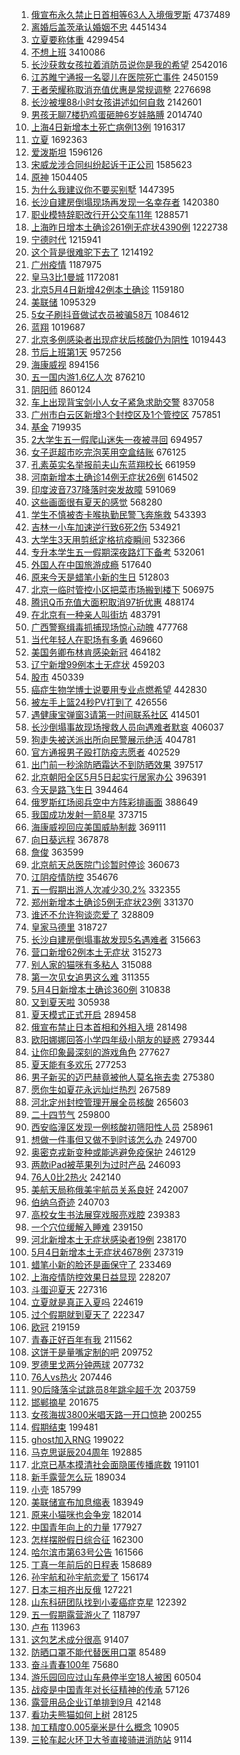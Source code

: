 1. [俄宣布永久禁止日首相等63人入境俄罗斯](https://s.weibo.com//weibo?q=%23%E4%BF%84%E5%AE%A3%E5%B8%83%E6%B0%B8%E4%B9%85%E7%A6%81%E6%AD%A2%E6%97%A5%E9%A6%96%E7%9B%B8%E7%AD%8963%E4%BA%BA%E5%85%A5%E5%A2%83%E4%BF%84%E7%BD%97%E6%96%AF%23&Refer=top) 4737489
2. [离婚后盖茨承认婚姻不忠](https://s.weibo.com//weibo?q=%23%E7%A6%BB%E5%A9%9A%E5%90%8E%E7%9B%96%E8%8C%A8%E6%89%BF%E8%AE%A4%E5%A9%9A%E5%A7%BB%E4%B8%8D%E5%BF%A0%23&Refer=top) 4451434
3. [立夏要称体重](https://s.weibo.com//weibo?q=%23%E7%AB%8B%E5%A4%8F%E8%A6%81%E7%A7%B0%E4%BD%93%E9%87%8D%23&Refer=top) 4299454
4. [不想上班](https://s.weibo.com//weibo?q=%E4%B8%8D%E6%83%B3%E4%B8%8A%E7%8F%AD&Refer=top) 3410086
5. [长沙获救女孩拉着消防员说你是我的希望](https://s.weibo.com//weibo?q=%23%E9%95%BF%E6%B2%99%E8%8E%B7%E6%95%91%E5%A5%B3%E5%AD%A9%E6%8B%89%E7%9D%80%E6%B6%88%E9%98%B2%E5%91%98%E8%AF%B4%E4%BD%A0%E6%98%AF%E6%88%91%E7%9A%84%E5%B8%8C%E6%9C%9B%23&Refer=top) 2542016
6. [江苏睢宁通报一名婴儿在医院死亡事件](https://s.weibo.com//weibo?q=%23%E6%B1%9F%E8%8B%8F%E7%9D%A2%E5%AE%81%E9%80%9A%E6%8A%A5%E4%B8%80%E5%90%8D%E5%A9%B4%E5%84%BF%E5%9C%A8%E5%8C%BB%E9%99%A2%E6%AD%BB%E4%BA%A1%E4%BA%8B%E4%BB%B6%23&Refer=top) 2450159
7. [王者荣耀称取消充值优惠是常规调整](https://s.weibo.com//weibo?q=%23%E7%8E%8B%E8%80%85%E8%8D%A3%E8%80%80%E7%A7%B0%E5%8F%96%E6%B6%88%E5%85%85%E5%80%BC%E4%BC%98%E6%83%A0%E6%98%AF%E5%B8%B8%E8%A7%84%E8%B0%83%E6%95%B4%23&Refer=top) 2276698
8. [长沙被埋88小时女孩讲述如何自救](https://s.weibo.com//weibo?q=%23%E9%95%BF%E6%B2%99%E8%A2%AB%E5%9F%8B88%E5%B0%8F%E6%97%B6%E5%A5%B3%E5%AD%A9%E8%AE%B2%E8%BF%B0%E5%A6%82%E4%BD%95%E8%87%AA%E6%95%91%23&Refer=top) 2142601
9. [男孩无聊7楼扔鸡蛋砸肿6岁娃胳膊](https://s.weibo.com//weibo?q=%23%E7%94%B7%E5%AD%A9%E6%97%A0%E8%81%8A7%E6%A5%BC%E6%89%94%E9%B8%A1%E8%9B%8B%E7%A0%B8%E8%82%BF6%E5%B2%81%E5%A8%83%E8%83%B3%E8%86%8A%23&Refer=top) 2014740
10. [上海4日新增本土死亡病例13例](https://s.weibo.com//weibo?q=%23%E4%B8%8A%E6%B5%B74%E6%97%A5%E6%96%B0%E5%A2%9E%E6%9C%AC%E5%9C%9F%E6%AD%BB%E4%BA%A1%E7%97%85%E4%BE%8B13%E4%BE%8B%23&Refer=top) 1916317
11. [立夏](https://s.weibo.com//weibo?q=%E7%AB%8B%E5%A4%8F&Refer=top) 1692363
12. [爱泼斯坦](https://s.weibo.com//weibo?q=%E7%88%B1%E6%B3%BC%E6%96%AF%E5%9D%A6&Refer=top) 1596126
13. [宋威龙涉合同纠纷起诉于正公司](https://s.weibo.com//weibo?q=%23%E5%AE%8B%E5%A8%81%E9%BE%99%E6%B6%89%E5%90%88%E5%90%8C%E7%BA%A0%E7%BA%B7%E8%B5%B7%E8%AF%89%E4%BA%8E%E6%AD%A3%E5%85%AC%E5%8F%B8%23&Refer=top) 1585623
14. [原神](https://s.weibo.com//weibo?q=%23%E5%8E%9F%E7%A5%9E%23&Refer=top) 1504405
15. [为什么我建议你不要买别墅](https://s.weibo.com//weibo?q=%23%E4%B8%BA%E4%BB%80%E4%B9%88%E6%88%91%E5%BB%BA%E8%AE%AE%E4%BD%A0%E4%B8%8D%E8%A6%81%E4%B9%B0%E5%88%AB%E5%A2%85%23&Refer=top) 1447395
16. [长沙自建房倒塌现场再发现一名幸存者](https://s.weibo.com//weibo?q=%23%E9%95%BF%E6%B2%99%E8%87%AA%E5%BB%BA%E6%88%BF%E5%80%92%E5%A1%8C%E7%8E%B0%E5%9C%BA%E5%86%8D%E5%8F%91%E7%8E%B0%E4%B8%80%E5%90%8D%E5%B9%B8%E5%AD%98%E8%80%85%23&Refer=top) 1420380
17. [职业模特辞职改行开公交车11年](https://s.weibo.com//weibo?q=%23%E8%81%8C%E4%B8%9A%E6%A8%A1%E7%89%B9%E8%BE%9E%E8%81%8C%E6%94%B9%E8%A1%8C%E5%BC%80%E5%85%AC%E4%BA%A4%E8%BD%A611%E5%B9%B4%23&Refer=top) 1288571
18. [上海昨日增本土确诊261例无症状4390例](https://s.weibo.com//weibo?q=%23%E4%B8%8A%E6%B5%B7%E6%98%A8%E6%97%A5%E5%A2%9E%E6%9C%AC%E5%9C%9F%E7%A1%AE%E8%AF%8A261%E4%BE%8B%E6%97%A0%E7%97%87%E7%8A%B64390%E4%BE%8B%23&Refer=top) 1222738
19. [宁德时代](https://s.weibo.com//weibo?q=%23%E5%AE%81%E5%BE%B7%E6%97%B6%E4%BB%A3%23&Refer=top) 1215941
20. [这个背是很难驼下去了](https://s.weibo.com//weibo?q=%23%E8%BF%99%E4%B8%AA%E8%83%8C%E6%98%AF%E5%BE%88%E9%9A%BE%E9%A9%BC%E4%B8%8B%E5%8E%BB%E4%BA%86%23&Refer=top) 1214192
21. [广州疫情](https://s.weibo.com//weibo?q=%E5%B9%BF%E5%B7%9E%E7%96%AB%E6%83%85&Refer=top) 1187975
22. [皇马3比1曼城](https://s.weibo.com//weibo?q=%23%E7%9A%87%E9%A9%AC3%E6%AF%941%E6%9B%BC%E5%9F%8E%23&Refer=top) 1172081
23. [北京5月4日新增42例本土确诊](https://s.weibo.com//weibo?q=%23%E5%8C%97%E4%BA%AC5%E6%9C%884%E6%97%A5%E6%96%B0%E5%A2%9E42%E4%BE%8B%E6%9C%AC%E5%9C%9F%E7%A1%AE%E8%AF%8A%23&Refer=top) 1159180
24. [美联储](https://s.weibo.com//weibo?q=%E7%BE%8E%E8%81%94%E5%82%A8&Refer=top) 1095329
25. [5女子刷抖音做试衣员被骗58万](https://s.weibo.com//weibo?q=%235%E5%A5%B3%E5%AD%90%E5%88%B7%E6%8A%96%E9%9F%B3%E5%81%9A%E8%AF%95%E8%A1%A3%E5%91%98%E8%A2%AB%E9%AA%9758%E4%B8%87%23&Refer=top) 1084612
26. [蓝翔](https://s.weibo.com//weibo?q=%E8%93%9D%E7%BF%94&Refer=top) 1019687
27. [北京多例感染者出现症状后核酸仍为阴性](https://s.weibo.com//weibo?q=%23%E5%8C%97%E4%BA%AC%E5%A4%9A%E4%BE%8B%E6%84%9F%E6%9F%93%E8%80%85%E5%87%BA%E7%8E%B0%E7%97%87%E7%8A%B6%E5%90%8E%E6%A0%B8%E9%85%B8%E4%BB%8D%E4%B8%BA%E9%98%B4%E6%80%A7%23&Refer=top) 1019443
28. [节后上班第1天](https://s.weibo.com//weibo?q=%23%E8%8A%82%E5%90%8E%E4%B8%8A%E7%8F%AD%E7%AC%AC1%E5%A4%A9%23&Refer=top) 957256
29. [海康威视](https://s.weibo.com//weibo?q=%E6%B5%B7%E5%BA%B7%E5%A8%81%E8%A7%86&Refer=top) 894156
30. [五一国内游1.6亿人次](https://s.weibo.com//weibo?q=%23%E4%BA%94%E4%B8%80%E5%9B%BD%E5%86%85%E6%B8%B81.6%E4%BA%BF%E4%BA%BA%E6%AC%A1%23&Refer=top) 876210
31. [阴阳师](https://s.weibo.com//weibo?q=%E9%98%B4%E9%98%B3%E5%B8%88&Refer=top) 860124
32. [车上出现背宝剑小人女子紧急求助交警](https://s.weibo.com//weibo?q=%23%E8%BD%A6%E4%B8%8A%E5%87%BA%E7%8E%B0%E8%83%8C%E5%AE%9D%E5%89%91%E5%B0%8F%E4%BA%BA%E5%A5%B3%E5%AD%90%E7%B4%A7%E6%80%A5%E6%B1%82%E5%8A%A9%E4%BA%A4%E8%AD%A6%23&Refer=top) 837058
33. [广州市白云区新增3个封控区及1个管控区](https://s.weibo.com//weibo?q=%23%E5%B9%BF%E5%B7%9E%E5%B8%82%E7%99%BD%E4%BA%91%E5%8C%BA%E6%96%B0%E5%A2%9E3%E4%B8%AA%E5%B0%81%E6%8E%A7%E5%8C%BA%E5%8F%8A1%E4%B8%AA%E7%AE%A1%E6%8E%A7%E5%8C%BA%23&Refer=top) 757851
34. [基金](https://s.weibo.com//weibo?q=%E5%9F%BA%E9%87%91&Refer=top) 719935
35. [2大学生五一假爬山迷失一夜被寻回](https://s.weibo.com//weibo?q=%232%E5%A4%A7%E5%AD%A6%E7%94%9F%E4%BA%94%E4%B8%80%E5%81%87%E7%88%AC%E5%B1%B1%E8%BF%B7%E5%A4%B1%E4%B8%80%E5%A4%9C%E8%A2%AB%E5%AF%BB%E5%9B%9E%23&Refer=top) 694957
36. [女子逛超市吃完泡芙用空盒结账](https://s.weibo.com//weibo?q=%23%E5%A5%B3%E5%AD%90%E9%80%9B%E8%B6%85%E5%B8%82%E5%90%83%E5%AE%8C%E6%B3%A1%E8%8A%99%E7%94%A8%E7%A9%BA%E7%9B%92%E7%BB%93%E8%B4%A6%23&Refer=top) 676125
37. [孔素英实名举报前夫山东蓝翔校长](https://s.weibo.com//weibo?q=%23%E5%AD%94%E7%B4%A0%E8%8B%B1%E5%AE%9E%E5%90%8D%E4%B8%BE%E6%8A%A5%E5%89%8D%E5%A4%AB%E5%B1%B1%E4%B8%9C%E8%93%9D%E7%BF%94%E6%A0%A1%E9%95%BF%23&Refer=top) 661959
38. [河南新增本土确诊14例无症状26例](https://s.weibo.com//weibo?q=%23%E6%B2%B3%E5%8D%97%E6%96%B0%E5%A2%9E%E6%9C%AC%E5%9C%9F%E7%A1%AE%E8%AF%8A14%E4%BE%8B%E6%97%A0%E7%97%87%E7%8A%B626%E4%BE%8B%23&Refer=top) 614502
39. [印度波音737降落时突发故障](https://s.weibo.com//weibo?q=%23%E5%8D%B0%E5%BA%A6%E6%B3%A2%E9%9F%B3737%E9%99%8D%E8%90%BD%E6%97%B6%E7%AA%81%E5%8F%91%E6%95%85%E9%9A%9C%23&Refer=top) 591069
40. [这些画面很有夏天的感觉](https://s.weibo.com//weibo?q=%23%E8%BF%99%E4%BA%9B%E7%94%BB%E9%9D%A2%E5%BE%88%E6%9C%89%E5%A4%8F%E5%A4%A9%E7%9A%84%E6%84%9F%E8%A7%89%23&Refer=top) 568280
41. [学生不慎被杏卡喉执勤民警飞奔施救](https://s.weibo.com//weibo?q=%23%E5%AD%A6%E7%94%9F%E4%B8%8D%E6%85%8E%E8%A2%AB%E6%9D%8F%E5%8D%A1%E5%96%89%E6%89%A7%E5%8B%A4%E6%B0%91%E8%AD%A6%E9%A3%9E%E5%A5%94%E6%96%BD%E6%95%91%23&Refer=top) 543393
42. [吉林一小车加速逆行致6死2伤](https://s.weibo.com//weibo?q=%23%E5%90%89%E6%9E%97%E4%B8%80%E5%B0%8F%E8%BD%A6%E5%8A%A0%E9%80%9F%E9%80%86%E8%A1%8C%E8%87%B46%E6%AD%BB2%E4%BC%A4%23&Refer=top) 534921
43. [大学生3天用剪纸定格抗疫瞬间](https://s.weibo.com//weibo?q=%23%E5%A4%A7%E5%AD%A6%E7%94%9F3%E5%A4%A9%E7%94%A8%E5%89%AA%E7%BA%B8%E5%AE%9A%E6%A0%BC%E6%8A%97%E7%96%AB%E7%9E%AC%E9%97%B4%23&Refer=top) 532366
44. [专升本学生五一假期深夜路灯下备考](https://s.weibo.com//weibo?q=%23%E4%B8%93%E5%8D%87%E6%9C%AC%E5%AD%A6%E7%94%9F%E4%BA%94%E4%B8%80%E5%81%87%E6%9C%9F%E6%B7%B1%E5%A4%9C%E8%B7%AF%E7%81%AF%E4%B8%8B%E5%A4%87%E8%80%83%23&Refer=top) 532061
45. [外国人在中国旅游成瘾](https://s.weibo.com//weibo?q=%E5%A4%96%E5%9B%BD%E4%BA%BA%E5%9C%A8%E4%B8%AD%E5%9B%BD%E6%97%85%E6%B8%B8%E6%88%90%E7%98%BE&Refer=top) 517640
46. [原来今天是蜡笔小新的生日](https://s.weibo.com//weibo?q=%23%E5%8E%9F%E6%9D%A5%E4%BB%8A%E5%A4%A9%E6%98%AF%E8%9C%A1%E7%AC%94%E5%B0%8F%E6%96%B0%E7%9A%84%E7%94%9F%E6%97%A5%23&Refer=top) 512803
47. [北京一临时管控小区把菜市场搬到楼下](https://s.weibo.com//weibo?q=%23%E5%8C%97%E4%BA%AC%E4%B8%80%E4%B8%B4%E6%97%B6%E7%AE%A1%E6%8E%A7%E5%B0%8F%E5%8C%BA%E6%8A%8A%E8%8F%9C%E5%B8%82%E5%9C%BA%E6%90%AC%E5%88%B0%E6%A5%BC%E4%B8%8B%23&Refer=top) 506975
48. [腾讯Q币充值大面积取消97折优惠](https://s.weibo.com//weibo?q=%23%E8%85%BE%E8%AE%AFQ%E5%B8%81%E5%85%85%E5%80%BC%E5%A4%A7%E9%9D%A2%E7%A7%AF%E5%8F%96%E6%B6%8897%E6%8A%98%E4%BC%98%E6%83%A0%23&Refer=top) 488174
49. [在北京有一种亲人叫街坊](https://s.weibo.com//weibo?q=%23%E5%9C%A8%E5%8C%97%E4%BA%AC%E6%9C%89%E4%B8%80%E7%A7%8D%E4%BA%B2%E4%BA%BA%E5%8F%AB%E8%A1%97%E5%9D%8A%23&Refer=top) 483791
50. [广西警察缉毒抓捕现场惊心动魄](https://s.weibo.com//weibo?q=%23%E5%B9%BF%E8%A5%BF%E8%AD%A6%E5%AF%9F%E7%BC%89%E6%AF%92%E6%8A%93%E6%8D%95%E7%8E%B0%E5%9C%BA%E6%83%8A%E5%BF%83%E5%8A%A8%E9%AD%84%23&Refer=top) 477768
51. [当代年轻人在职场有多勇](https://s.weibo.com//weibo?q=%23%E5%BD%93%E4%BB%A3%E5%B9%B4%E8%BD%BB%E4%BA%BA%E5%9C%A8%E8%81%8C%E5%9C%BA%E6%9C%89%E5%A4%9A%E5%8B%87%23&Refer=top) 469660
52. [美国务卿布林肯感染新冠](https://s.weibo.com//weibo?q=%23%E7%BE%8E%E5%9B%BD%E5%8A%A1%E5%8D%BF%E5%B8%83%E6%9E%97%E8%82%AF%E6%84%9F%E6%9F%93%E6%96%B0%E5%86%A0%23&Refer=top) 464182
53. [辽宁新增99例本土无症状](https://s.weibo.com//weibo?q=%23%E8%BE%BD%E5%AE%81%E6%96%B0%E5%A2%9E99%E4%BE%8B%E6%9C%AC%E5%9C%9F%E6%97%A0%E7%97%87%E7%8A%B6%23&Refer=top) 459203
54. [股市](https://s.weibo.com//weibo?q=%E8%82%A1%E5%B8%82&Refer=top) 450339
55. [癌症生物学博士说要用专业点燃希望](https://s.weibo.com//weibo?q=%23%E7%99%8C%E7%97%87%E7%94%9F%E7%89%A9%E5%AD%A6%E5%8D%9A%E5%A3%AB%E8%AF%B4%E8%A6%81%E7%94%A8%E4%B8%93%E4%B8%9A%E7%82%B9%E7%87%83%E5%B8%8C%E6%9C%9B%23&Refer=top) 442830
56. [被左手上篮24秒PV打到了](https://s.weibo.com//weibo?q=%23%E8%A2%AB%E5%B7%A6%E6%89%8B%E4%B8%8A%E7%AF%AE24%E7%A7%92PV%E6%89%93%E5%88%B0%E4%BA%86%23&Refer=top) 426556
57. [遇健康宝弹窗3请第一时间联系社区](https://s.weibo.com//weibo?q=%23%E9%81%87%E5%81%A5%E5%BA%B7%E5%AE%9D%E5%BC%B9%E7%AA%973%E8%AF%B7%E7%AC%AC%E4%B8%80%E6%97%B6%E9%97%B4%E8%81%94%E7%B3%BB%E7%A4%BE%E5%8C%BA%23&Refer=top) 414501
58. [长沙倒塌事故现场搜救人员向遇难者默哀](https://s.weibo.com//weibo?q=%23%E9%95%BF%E6%B2%99%E5%80%92%E5%A1%8C%E4%BA%8B%E6%95%85%E7%8E%B0%E5%9C%BA%E6%90%9C%E6%95%91%E4%BA%BA%E5%91%98%E5%90%91%E9%81%87%E9%9A%BE%E8%80%85%E9%BB%98%E5%93%80%23&Refer=top) 406037
59. [狗走失被送派出所向民警展示绝活](https://s.weibo.com//weibo?q=%23%E7%8B%97%E8%B5%B0%E5%A4%B1%E8%A2%AB%E9%80%81%E6%B4%BE%E5%87%BA%E6%89%80%E5%90%91%E6%B0%91%E8%AD%A6%E5%B1%95%E7%A4%BA%E7%BB%9D%E6%B4%BB%23&Refer=top) 404781
60. [官方通报男子殴打防疫志愿者](https://s.weibo.com//weibo?q=%23%E5%AE%98%E6%96%B9%E9%80%9A%E6%8A%A5%E7%94%B7%E5%AD%90%E6%AE%B4%E6%89%93%E9%98%B2%E7%96%AB%E5%BF%97%E6%84%BF%E8%80%85%23&Refer=top) 402529
61. [出门前一秒涂防晒霜达不到防晒效果](https://s.weibo.com//weibo?q=%23%E5%87%BA%E9%97%A8%E5%89%8D%E4%B8%80%E7%A7%92%E6%B6%82%E9%98%B2%E6%99%92%E9%9C%9C%E8%BE%BE%E4%B8%8D%E5%88%B0%E9%98%B2%E6%99%92%E6%95%88%E6%9E%9C%23&Refer=top) 397517
62. [北京朝阳全区5月5日起实行居家办公](https://s.weibo.com//weibo?q=%23%E5%8C%97%E4%BA%AC%E6%9C%9D%E9%98%B3%E5%85%A8%E5%8C%BA5%E6%9C%885%E6%97%A5%E8%B5%B7%E5%AE%9E%E8%A1%8C%E5%B1%85%E5%AE%B6%E5%8A%9E%E5%85%AC%23&Refer=top) 396391
63. [今天是路飞生日](https://s.weibo.com//weibo?q=%23%E4%BB%8A%E5%A4%A9%E6%98%AF%E8%B7%AF%E9%A3%9E%E7%94%9F%E6%97%A5%23&Refer=top) 394464
64. [俄罗斯红场阅兵空中方阵彩排画面](https://s.weibo.com//weibo?q=%23%E4%BF%84%E7%BD%97%E6%96%AF%E7%BA%A2%E5%9C%BA%E9%98%85%E5%85%B5%E7%A9%BA%E4%B8%AD%E6%96%B9%E9%98%B5%E5%BD%A9%E6%8E%92%E7%94%BB%E9%9D%A2%23&Refer=top) 388649
65. [我国成功发射一箭8星](https://s.weibo.com//weibo?q=%23%E6%88%91%E5%9B%BD%E6%88%90%E5%8A%9F%E5%8F%91%E5%B0%84%E4%B8%80%E7%AE%AD8%E6%98%9F%23&Refer=top) 373715
66. [海康威视回应美国威胁制裁](https://s.weibo.com//weibo?q=%23%E6%B5%B7%E5%BA%B7%E5%A8%81%E8%A7%86%E5%9B%9E%E5%BA%94%E7%BE%8E%E5%9B%BD%E5%A8%81%E8%83%81%E5%88%B6%E8%A3%81%23&Refer=top) 369111
67. [向日葵远程](https://s.weibo.com//weibo?q=%E5%90%91%E6%97%A5%E8%91%B5%E8%BF%9C%E7%A8%8B&Refer=top) 367878
68. [詹俊](https://s.weibo.com//weibo?q=%E8%A9%B9%E4%BF%8A&Refer=top) 363599
69. [北京航天总医院门诊暂时停诊](https://s.weibo.com//weibo?q=%23%E5%8C%97%E4%BA%AC%E8%88%AA%E5%A4%A9%E6%80%BB%E5%8C%BB%E9%99%A2%E9%97%A8%E8%AF%8A%E6%9A%82%E6%97%B6%E5%81%9C%E8%AF%8A%23&Refer=top) 360673
70. [江阴疫情防控](https://s.weibo.com//weibo?q=%23%E6%B1%9F%E9%98%B4%E7%96%AB%E6%83%85%E9%98%B2%E6%8E%A7%23&Refer=top) 354676
71. [五一假期出游人次减少30.2%](https://s.weibo.com//weibo?q=%23%E4%BA%94%E4%B8%80%E5%81%87%E6%9C%9F%E5%87%BA%E6%B8%B8%E4%BA%BA%E6%AC%A1%E5%87%8F%E5%B0%9130.2%25%23&Refer=top) 332355
72. [郑州新增本土确诊5例无症状23例](https://s.weibo.com//weibo?q=%23%E9%83%91%E5%B7%9E%E6%96%B0%E5%A2%9E%E6%9C%AC%E5%9C%9F%E7%A1%AE%E8%AF%8A5%E4%BE%8B%E6%97%A0%E7%97%87%E7%8A%B623%E4%BE%8B%23&Refer=top) 331370
73. [谁还不允许狗谈恋爱了](https://s.weibo.com//weibo?q=%23%E8%B0%81%E8%BF%98%E4%B8%8D%E5%85%81%E8%AE%B8%E7%8B%97%E8%B0%88%E6%81%8B%E7%88%B1%E4%BA%86%23&Refer=top) 328809
74. [皇家马德里](https://s.weibo.com//weibo?q=%E7%9A%87%E5%AE%B6%E9%A9%AC%E5%BE%B7%E9%87%8C&Refer=top) 318727
75. [长沙自建房倒塌事故发现5名遇难者](https://s.weibo.com//weibo?q=%23%E9%95%BF%E6%B2%99%E8%87%AA%E5%BB%BA%E6%88%BF%E5%80%92%E5%A1%8C%E4%BA%8B%E6%95%85%E5%8F%91%E7%8E%B05%E5%90%8D%E9%81%87%E9%9A%BE%E8%80%85%23&Refer=top) 315663
76. [营口新增62例本土无症状](https://s.weibo.com//weibo?q=%23%E8%90%A5%E5%8F%A3%E6%96%B0%E5%A2%9E62%E4%BE%8B%E6%9C%AC%E5%9C%9F%E6%97%A0%E7%97%87%E7%8A%B6%23&Refer=top) 315273
77. [别人家的猫咪有多粘人](https://s.weibo.com//weibo?q=%23%E5%88%AB%E4%BA%BA%E5%AE%B6%E7%9A%84%E7%8C%AB%E5%92%AA%E6%9C%89%E5%A4%9A%E7%B2%98%E4%BA%BA%23&Refer=top) 315088
78. [第一次见女追男这么难](https://s.weibo.com//weibo?q=%23%E7%AC%AC%E4%B8%80%E6%AC%A1%E8%A7%81%E5%A5%B3%E8%BF%BD%E7%94%B7%E8%BF%99%E4%B9%88%E9%9A%BE%23&Refer=top) 311355
79. [5月4日新增本土确诊360例](https://s.weibo.com//weibo?q=%235%E6%9C%884%E6%97%A5%E6%96%B0%E5%A2%9E%E6%9C%AC%E5%9C%9F%E7%A1%AE%E8%AF%8A360%E4%BE%8B%23&Refer=top) 310838
80. [又到夏天啦](https://s.weibo.com//weibo?q=%23%E5%8F%88%E5%88%B0%E5%A4%8F%E5%A4%A9%E5%95%A6%23&Refer=top) 305938
81. [夏天模式正式开启](https://s.weibo.com//weibo?q=%23%E5%A4%8F%E5%A4%A9%E6%A8%A1%E5%BC%8F%E6%AD%A3%E5%BC%8F%E5%BC%80%E5%90%AF%23&Refer=top) 289458
82. [俄宣布禁止日本首相和外相入境](https://s.weibo.com//weibo?q=%23%E4%BF%84%E5%AE%A3%E5%B8%83%E7%A6%81%E6%AD%A2%E6%97%A5%E6%9C%AC%E9%A6%96%E7%9B%B8%E5%92%8C%E5%A4%96%E7%9B%B8%E5%85%A5%E5%A2%83%23&Refer=top) 281498
83. [欧阳娜娜回答小学四年级小朋友的疑惑](https://s.weibo.com//weibo?q=%23%E6%AC%A7%E9%98%B3%E5%A8%9C%E5%A8%9C%E5%9B%9E%E7%AD%94%E5%B0%8F%E5%AD%A6%E5%9B%9B%E5%B9%B4%E7%BA%A7%E5%B0%8F%E6%9C%8B%E5%8F%8B%E7%9A%84%E7%96%91%E6%83%91%23&Refer=top) 279344
84. [让你印象最深刻的游戏角色](https://s.weibo.com//weibo?q=%23%E8%AE%A9%E4%BD%A0%E5%8D%B0%E8%B1%A1%E6%9C%80%E6%B7%B1%E5%88%BB%E7%9A%84%E6%B8%B8%E6%88%8F%E8%A7%92%E8%89%B2%23&Refer=top) 277627
85. [夏天能有多欢乐](https://s.weibo.com//weibo?q=%23%E5%A4%8F%E5%A4%A9%E8%83%BD%E6%9C%89%E5%A4%9A%E6%AC%A2%E4%B9%90%23&Refer=top) 277253
86. [男子新买的迈巴赫竟被他人莫名拖去卖](https://s.weibo.com//weibo?q=%23%E7%94%B7%E5%AD%90%E6%96%B0%E4%B9%B0%E7%9A%84%E8%BF%88%E5%B7%B4%E8%B5%AB%E7%AB%9F%E8%A2%AB%E4%BB%96%E4%BA%BA%E8%8E%AB%E5%90%8D%E6%8B%96%E5%8E%BB%E5%8D%96%23&Refer=top) 275380
87. [愿你生如夏花永远灿烂热烈](https://s.weibo.com//weibo?q=%23%E6%84%BF%E4%BD%A0%E7%94%9F%E5%A6%82%E5%A4%8F%E8%8A%B1%E6%B0%B8%E8%BF%9C%E7%81%BF%E7%83%82%E7%83%AD%E7%83%88%23&Refer=top) 267589
88. [河北定州封控管理开展全员核酸](https://s.weibo.com//weibo?q=%23%E6%B2%B3%E5%8C%97%E5%AE%9A%E5%B7%9E%E5%B0%81%E6%8E%A7%E7%AE%A1%E7%90%86%E5%BC%80%E5%B1%95%E5%85%A8%E5%91%98%E6%A0%B8%E9%85%B8%23&Refer=top) 265603
89. [二十四节气](https://s.weibo.com//weibo?q=%E4%BA%8C%E5%8D%81%E5%9B%9B%E8%8A%82%E6%B0%94&Refer=top) 259800
90. [西安临潼区发现一例核酸初筛阳性人员](https://s.weibo.com//weibo?q=%23%E8%A5%BF%E5%AE%89%E4%B8%B4%E6%BD%BC%E5%8C%BA%E5%8F%91%E7%8E%B0%E4%B8%80%E4%BE%8B%E6%A0%B8%E9%85%B8%E5%88%9D%E7%AD%9B%E9%98%B3%E6%80%A7%E4%BA%BA%E5%91%98%23&Refer=top) 258961
91. [想做一件事但又做不到时该怎么办](https://s.weibo.com//weibo?q=%E6%83%B3%E5%81%9A%E4%B8%80%E4%BB%B6%E4%BA%8B%E4%BD%86%E5%8F%88%E5%81%9A%E4%B8%8D%E5%88%B0%E6%97%B6%E8%AF%A5%E6%80%8E%E4%B9%88%E5%8A%9E&Refer=top) 249700
92. [奥密克戎新变种或能逃避免疫保护](https://s.weibo.com//weibo?q=%23%E5%A5%A5%E5%AF%86%E5%85%8B%E6%88%8E%E6%96%B0%E5%8F%98%E7%A7%8D%E6%88%96%E8%83%BD%E9%80%83%E9%81%BF%E5%85%8D%E7%96%AB%E4%BF%9D%E6%8A%A4%23&Refer=top) 246129
93. [两款iPad被苹果列为过时产品](https://s.weibo.com//weibo?q=%23%E4%B8%A4%E6%AC%BEiPad%E8%A2%AB%E8%8B%B9%E6%9E%9C%E5%88%97%E4%B8%BA%E8%BF%87%E6%97%B6%E4%BA%A7%E5%93%81%23&Refer=top) 246093
94. [76人0比2热火](https://s.weibo.com//weibo?q=%2376%E4%BA%BA0%E6%AF%942%E7%83%AD%E7%81%AB%23&Refer=top) 242140
95. [美航天局称俄美宇航员关系良好](https://s.weibo.com//weibo?q=%23%E7%BE%8E%E8%88%AA%E5%A4%A9%E5%B1%80%E7%A7%B0%E4%BF%84%E7%BE%8E%E5%AE%87%E8%88%AA%E5%91%98%E5%85%B3%E7%B3%BB%E8%89%AF%E5%A5%BD%23&Refer=top) 242007
96. [伯纳乌奇迹](https://s.weibo.com//weibo?q=%23%E4%BC%AF%E7%BA%B3%E4%B9%8C%E5%A5%87%E8%BF%B9%23&Refer=top) 240703
97. [高校女生书法展穿戏服亮戏腔](https://s.weibo.com//weibo?q=%23%E9%AB%98%E6%A0%A1%E5%A5%B3%E7%94%9F%E4%B9%A6%E6%B3%95%E5%B1%95%E7%A9%BF%E6%88%8F%E6%9C%8D%E4%BA%AE%E6%88%8F%E8%85%94%23&Refer=top) 239383
98. [一个穴位缓解入睡难](https://s.weibo.com//weibo?q=%23%E4%B8%80%E4%B8%AA%E7%A9%B4%E4%BD%8D%E7%BC%93%E8%A7%A3%E5%85%A5%E7%9D%A1%E9%9A%BE%23&Refer=top) 239150
99. [河北新增本土无症状感染者19例](https://s.weibo.com//weibo?q=%23%E6%B2%B3%E5%8C%97%E6%96%B0%E5%A2%9E%E6%9C%AC%E5%9C%9F%E6%97%A0%E7%97%87%E7%8A%B6%E6%84%9F%E6%9F%93%E8%80%8519%E4%BE%8B%23&Refer=top) 238170
100. [5月4日新增本土无症状4678例](https://s.weibo.com//weibo?q=%235%E6%9C%884%E6%97%A5%E6%96%B0%E5%A2%9E%E6%9C%AC%E5%9C%9F%E6%97%A0%E7%97%87%E7%8A%B64678%E4%BE%8B%23&Refer=top) 237319
101. [蜡笔小新的脸还是画保守了](https://s.weibo.com//weibo?q=%23%E8%9C%A1%E7%AC%94%E5%B0%8F%E6%96%B0%E7%9A%84%E8%84%B8%E8%BF%98%E6%98%AF%E7%94%BB%E4%BF%9D%E5%AE%88%E4%BA%86%23&Refer=top) 233469
102. [上海疫情防控效果日益显现](https://s.weibo.com//weibo?q=%23%E4%B8%8A%E6%B5%B7%E7%96%AB%E6%83%85%E9%98%B2%E6%8E%A7%E6%95%88%E6%9E%9C%E6%97%A5%E7%9B%8A%E6%98%BE%E7%8E%B0%23&Refer=top) 228207
103. [斗蛋迎夏天](https://s.weibo.com//weibo?q=%23%E6%96%97%E8%9B%8B%E8%BF%8E%E5%A4%8F%E5%A4%A9%23&Refer=top) 227316
104. [立夏就是真正入夏吗](https://s.weibo.com//weibo?q=%23%E7%AB%8B%E5%A4%8F%E5%B0%B1%E6%98%AF%E7%9C%9F%E6%AD%A3%E5%85%A5%E5%A4%8F%E5%90%97%23&Refer=top) 224619
105. [过个假期就到夏天了](https://s.weibo.com//weibo?q=%23%E8%BF%87%E4%B8%AA%E5%81%87%E6%9C%9F%E5%B0%B1%E5%88%B0%E5%A4%8F%E5%A4%A9%E4%BA%86%23&Refer=top) 222347
106. [欧冠](https://s.weibo.com//weibo?q=%E6%AC%A7%E5%86%A0&Refer=top) 219159
107. [青春正好百年有我](https://s.weibo.com//weibo?q=%23%E9%9D%92%E6%98%A5%E6%AD%A3%E5%A5%BD%E7%99%BE%E5%B9%B4%E6%9C%89%E6%88%91%23&Refer=top) 211562
108. [这饼干是量嘴定制的吧](https://s.weibo.com//weibo?q=%23%E8%BF%99%E9%A5%BC%E5%B9%B2%E6%98%AF%E9%87%8F%E5%98%B4%E5%AE%9A%E5%88%B6%E7%9A%84%E5%90%A7%23&Refer=top) 209752
109. [罗德里戈两分钟两球](https://s.weibo.com//weibo?q=%E7%BD%97%E5%BE%B7%E9%87%8C%E6%88%88%E4%B8%A4%E5%88%86%E9%92%9F%E4%B8%A4%E7%90%83&Refer=top) 207732
110. [76人vs热火](https://s.weibo.com//weibo?q=%2376%E4%BA%BAvs%E7%83%AD%E7%81%AB%23&Refer=top) 207446
111. [90后降落伞试跳员8年跳伞超千次](https://s.weibo.com//weibo?q=%2390%E5%90%8E%E9%99%8D%E8%90%BD%E4%BC%9E%E8%AF%95%E8%B7%B3%E5%91%988%E5%B9%B4%E8%B7%B3%E4%BC%9E%E8%B6%85%E5%8D%83%E6%AC%A1%23&Refer=top) 203759
112. [邯郸摘星](https://s.weibo.com//weibo?q=%E9%82%AF%E9%83%B8%E6%91%98%E6%98%9F&Refer=top) 201675
113. [女孩海拔3800米唱天路一开口惊艳](https://s.weibo.com//weibo?q=%23%E5%A5%B3%E5%AD%A9%E6%B5%B7%E6%8B%943800%E7%B1%B3%E5%94%B1%E5%A4%A9%E8%B7%AF%E4%B8%80%E5%BC%80%E5%8F%A3%E6%83%8A%E8%89%B3%23&Refer=top) 200255
114. [假期结束](https://s.weibo.com//weibo?q=%E5%81%87%E6%9C%9F%E7%BB%93%E6%9D%9F&Refer=top) 199481
115. [ghost加入RNG](https://s.weibo.com//weibo?q=%23ghost%E5%8A%A0%E5%85%A5RNG%23&Refer=top) 199022
116. [马克思诞辰204周年](https://s.weibo.com//weibo?q=%23%E9%A9%AC%E5%85%8B%E6%80%9D%E8%AF%9E%E8%BE%B0204%E5%91%A8%E5%B9%B4%23&Refer=top) 192885
117. [北京已基本摸清社会面隐匿传播底数](https://s.weibo.com//weibo?q=%23%E5%8C%97%E4%BA%AC%E5%B7%B2%E5%9F%BA%E6%9C%AC%E6%91%B8%E6%B8%85%E7%A4%BE%E4%BC%9A%E9%9D%A2%E9%9A%90%E5%8C%BF%E4%BC%A0%E6%92%AD%E5%BA%95%E6%95%B0%23&Refer=top) 191101
118. [新手露营怎么玩](https://s.weibo.com//weibo?q=%23%E6%96%B0%E6%89%8B%E9%9C%B2%E8%90%A5%E6%80%8E%E4%B9%88%E7%8E%A9%23&Refer=top) 189034
119. [小壳](https://s.weibo.com//weibo?q=%E5%B0%8F%E5%A3%B3&Refer=top) 185799
120. [美联储宣布加息缩表](https://s.weibo.com//weibo?q=%23%E7%BE%8E%E8%81%94%E5%82%A8%E5%AE%A3%E5%B8%83%E5%8A%A0%E6%81%AF%E7%BC%A9%E8%A1%A8%23&Refer=top) 183949
121. [原来小猫咪也会争宠](https://s.weibo.com//weibo?q=%23%E5%8E%9F%E6%9D%A5%E5%B0%8F%E7%8C%AB%E5%92%AA%E4%B9%9F%E4%BC%9A%E4%BA%89%E5%AE%A0%23&Refer=top) 182014
122. [中国青年向上的力量](https://s.weibo.com//weibo?q=%E4%B8%AD%E5%9B%BD%E9%9D%92%E5%B9%B4%E5%90%91%E4%B8%8A%E7%9A%84%E5%8A%9B%E9%87%8F&Refer=top) 177927
123. [怎样摆脱假日综合征](https://s.weibo.com//weibo?q=%23%E6%80%8E%E6%A0%B7%E6%91%86%E8%84%B1%E5%81%87%E6%97%A5%E7%BB%BC%E5%90%88%E5%BE%81%23&Refer=top) 162300
124. [哈尔滨市第63号公告](https://s.weibo.com//weibo?q=%23%E5%93%88%E5%B0%94%E6%BB%A8%E5%B8%82%E7%AC%AC63%E5%8F%B7%E5%85%AC%E5%91%8A%23&Refer=top) 161566
125. [丁真一年前后的日程表](https://s.weibo.com//weibo?q=%23%E4%B8%81%E7%9C%9F%E4%B8%80%E5%B9%B4%E5%89%8D%E5%90%8E%E7%9A%84%E6%97%A5%E7%A8%8B%E8%A1%A8%23&Refer=top) 158689
126. [孙宇航和孙宇航恋爱了](https://s.weibo.com//weibo?q=%23%E5%AD%99%E5%AE%87%E8%88%AA%E5%92%8C%E5%AD%99%E5%AE%87%E8%88%AA%E6%81%8B%E7%88%B1%E4%BA%86%23&Refer=top) 156174
127. [日本三相齐出反俄](https://s.weibo.com//weibo?q=%23%E6%97%A5%E6%9C%AC%E4%B8%89%E7%9B%B8%E9%BD%90%E5%87%BA%E5%8F%8D%E4%BF%84%23&Refer=top) 127221
128. [山东科研团队找到小麦癌症克星](https://s.weibo.com//weibo?q=%23%E5%B1%B1%E4%B8%9C%E7%A7%91%E7%A0%94%E5%9B%A2%E9%98%9F%E6%89%BE%E5%88%B0%E5%B0%8F%E9%BA%A6%E7%99%8C%E7%97%87%E5%85%8B%E6%98%9F%23&Refer=top) 122392
129. [五一假期露营游火了](https://s.weibo.com//weibo?q=%23%E4%BA%94%E4%B8%80%E5%81%87%E6%9C%9F%E9%9C%B2%E8%90%A5%E6%B8%B8%E7%81%AB%E4%BA%86%23&Refer=top) 118797
130. [卢布](https://s.weibo.com//weibo?q=%E5%8D%A2%E5%B8%83&Refer=top) 113963
131. [这包艺术成分很高](https://s.weibo.com//weibo?q=%23%E8%BF%99%E5%8C%85%E8%89%BA%E6%9C%AF%E6%88%90%E5%88%86%E5%BE%88%E9%AB%98%23&Refer=top) 91407
132. [防晒口罩不能代替医用口罩](https://s.weibo.com//weibo?q=%23%E9%98%B2%E6%99%92%E5%8F%A3%E7%BD%A9%E4%B8%8D%E8%83%BD%E4%BB%A3%E6%9B%BF%E5%8C%BB%E7%94%A8%E5%8F%A3%E7%BD%A9%23&Refer=top) 85489
133. [奋斗青春100年](https://s.weibo.com//weibo?q=%23%E5%A5%8B%E6%96%97%E9%9D%92%E6%98%A5100%E5%B9%B4%23&Refer=top) 75680
134. [游乐园回应过山车悬停半空18人被困](https://s.weibo.com//weibo?q=%23%E6%B8%B8%E4%B9%90%E5%9B%AD%E5%9B%9E%E5%BA%94%E8%BF%87%E5%B1%B1%E8%BD%A6%E6%82%AC%E5%81%9C%E5%8D%8A%E7%A9%BA18%E4%BA%BA%E8%A2%AB%E5%9B%B0%23&Refer=top) 60504
135. [战疫是中国青年对长征精神的传承](https://s.weibo.com//weibo?q=%23%E6%88%98%E7%96%AB%E6%98%AF%E4%B8%AD%E5%9B%BD%E9%9D%92%E5%B9%B4%E5%AF%B9%E9%95%BF%E5%BE%81%E7%B2%BE%E7%A5%9E%E7%9A%84%E4%BC%A0%E6%89%BF%23&Refer=top) 57126
136. [露营用品企业订单排到9月](https://s.weibo.com//weibo?q=%23%E9%9C%B2%E8%90%A5%E7%94%A8%E5%93%81%E4%BC%81%E4%B8%9A%E8%AE%A2%E5%8D%95%E6%8E%92%E5%88%B09%E6%9C%88%23&Refer=top) 42148
137. [看功夫熊猫如何上树](https://s.weibo.com//weibo?q=%23%E7%9C%8B%E5%8A%9F%E5%A4%AB%E7%86%8A%E7%8C%AB%E5%A6%82%E4%BD%95%E4%B8%8A%E6%A0%91%23&Refer=top) 28125
138. [加工精度0.005毫米是什么概念](https://s.weibo.com//weibo?q=%23%E5%8A%A0%E5%B7%A5%E7%B2%BE%E5%BA%A60.005%E6%AF%AB%E7%B1%B3%E6%98%AF%E4%BB%80%E4%B9%88%E6%A6%82%E5%BF%B5%23&Refer=top) 10905
139. [三轮车起火环卫大爷直接骑进消防站](https://s.weibo.com//weibo?q=%23%E4%B8%89%E8%BD%AE%E8%BD%A6%E8%B5%B7%E7%81%AB%E7%8E%AF%E5%8D%AB%E5%A4%A7%E7%88%B7%E7%9B%B4%E6%8E%A5%E9%AA%91%E8%BF%9B%E6%B6%88%E9%98%B2%E7%AB%99%23&Refer=top) 9114
